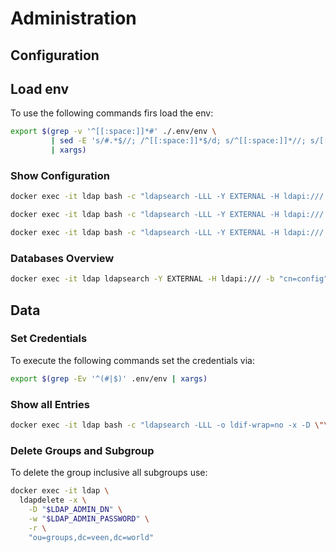 # Administration

## Configuration

## Load env 

To use the following commands firs load the env:
```bash
export $(grep -v '^[[:space:]]*#' ./.env/env \
         | sed -E 's/#.*$//; /^[[:space:]]*$/d; s/^[[:space:]]*//; s/[[:space:]]*$//; s/[[:space:]]*=[[:space:]]*/=/' \
         | xargs)
```

### Show Configuration
```bash
docker exec -it ldap bash -c "ldapsearch -LLL -Y EXTERNAL -H ldapi:/// -b 'cn=config'"
```

```bash
docker exec -it ldap bash -c "ldapsearch -LLL -Y EXTERNAL -H ldapi:/// -b 'cn=config' -s base '(objectClass=*)'"
```

```bash
docker exec -it ldap bash -c "ldapsearch -LLL -Y EXTERNAL -H ldapi:/// -b 'cn=config' -s base '(objectClass=olcModuleList)'"
```

### Databases Overview
```bash
docker exec -it ldap ldapsearch -Y EXTERNAL -H ldapi:/// -b "cn=config" "(olcDatabase=*)"
```

## Data

### Set Credentials
To execute the following commands set the credentials via:

```bash
export $(grep -Ev '^(#|$)' .env/env | xargs)
```

### Show all Entries
```bash 
docker exec -it ldap bash -c "ldapsearch -LLL -o ldif-wrap=no -x -D \"\$LDAP_ADMIN_DN\" -w \"\$LDAP_ADMIN_PASSWORD\" -b \"\$LDAP_ROOT\"";
```

### Delete Groups and Subgroup
To delete the group inclusive all subgroups use:
```bash
docker exec -it ldap \
  ldapdelete -x \
    -D "$LDAP_ADMIN_DN" \
    -w "$LDAP_ADMIN_PASSWORD" \
    -r \
    "ou=groups,dc=veen,dc=world"
```